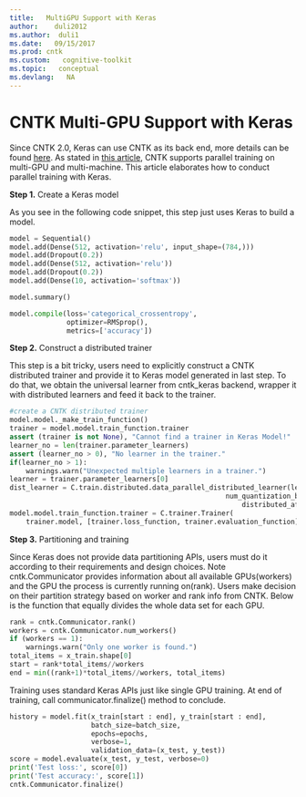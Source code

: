 ```yaml
---
title:   MultiGPU Support with Keras
author:    duli2012
ms.author:  duli1
ms.date:   09/15/2017
ms.prod: cntk
ms.custom:   cognitive-toolkit
ms.topic:   conceptual
ms.devlang:   NA
---
```


# CNTK Multi-GPU Support with Keras

Since CNTK 2.0, Keras can use CNTK as its back end, more details can be found [here](./using-cntk-with-keras.md). 
As stated in [this article](./Multiple-GPUs-and-machines.md), CNTK supports parallel training on multi-GPU and multi-machine. This article elaborates how to conduct
parallel training with Keras.

**Step 1.** Create a Keras model

As you see in the following code snippet, this step just uses Keras to build a model. 
```python
model = Sequential()
model.add(Dense(512, activation='relu', input_shape=(784,)))
model.add(Dropout(0.2))
model.add(Dense(512, activation='relu'))
model.add(Dropout(0.2))
model.add(Dense(10, activation='softmax'))

model.summary()

model.compile(loss='categorical_crossentropy',
              optimizer=RMSprop(),
              metrics=['accuracy'])
```

**Step 2.** Construct a distributed trainer

This step is a bit tricky, users need to explicitly construct a CNTK distributed trainer and provide it to Keras model generated in last step. To do that, we obtain the
universal learner from cntk_keras backend, wrapper it with distributed learners and feed it back to the trainer.
```python
#create a CNTK distributed trainer
model.model._make_train_function()
trainer = model.model.train_function.trainer
assert (trainer is not None), "Cannot find a trainer in Keras Model!"
learner_no = len(trainer.parameter_learners)
assert (learner_no > 0), "No learner in the trainer."
if(learner_no > 1):
    warnings.warn("Unexpected multiple learners in a trainer.")
learner = trainer.parameter_learners[0]
dist_learner = C.train.distributed.data_parallel_distributed_learner(learner
                                                     num_quantization_bits=32,
                                                         distributed_after=0)
model.model.train_function.trainer = C.trainer.Trainer(
    trainer.model, [trainer.loss_function, trainer.evaluation_function], [dist_learner])
```

**Step 3.** Partitioning and training 

Since Keras does not provide data partitioning APIs, users must do it according to their requirements and design choices. Note cntk.Communicator provides information 
about all available GPUs(workers) and the GPU the process is currently running on(rank). Users make decision on their partition strategy based on worker and rank info 
from CNTK. Below is the function that equally divides the whole data set for each GPU. 

```python
rank = cntk.Communicator.rank()
workers = cntk.Communicator.num_workers()
if (workers == 1):
    warnings.warn("Only one worker is found.")
total_items = x_train.shape[0]
start = rank*total_items//workers
end = min((rank+1)*total_items//workers, total_items)
```

Training uses standard Keras APIs just like single GPU training. At end of training, call communicator.finalize() method to conclude.
```python
history = model.fit(x_train[start : end], y_train[start : end],
                    batch_size=batch_size,
                    epochs=epochs,
                    verbose=1,
                    validation_data=(x_test, y_test))
score = model.evaluate(x_test, y_test, verbose=0)
print('Test loss:', score[0])
print('Test accuracy:', score[1])
cntk.Communicator.finalize()
```
